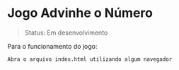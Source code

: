 # Jogo Advinhe o Número

> Status: Em desenvolvimento

Para o funcionamento do jogo:
```
Abra o arquivo index.html utilizando algum navegador
```
